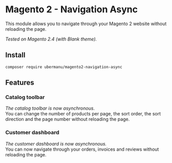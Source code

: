 # Magento 2 - Navigation Async

This module allows you to navigate through your Magento 2 website without reloading the page.

_Tested on Magento 2.4 (with Blank theme)._

## Install

    composer require ubermanu/magento2-navigation-async

## Features

### Catalog toolbar

_The catalog toolbar is now asynchronous_.\
You can change the number of products per page, the sort order, the sort direction and the page number without reloading the page.

### Customer dashboard

_The customer dashboard is now asynchronous._\
You can now navigate through your orders, invoices and reviews without reloading the page.
